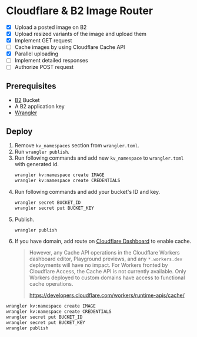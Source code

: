 # Cloudflare & B2 Image Router

- [x] Upload a posted image on B2
- [x] Upload resized variants of the image and upload them
- [x] Implement GET request
- [ ] Cache images by using Cloudflare Cache API
- [x] Parallel uploading
- [ ] Implement detailed responses
- [ ] Authorize POST request

## Prerequisites

- [B2](https://www.backblaze.com/) Bucket
- A B2 application key
- [Wrangler](https://developers.cloudflare.com/workers/cli-wrangler/)

## Deploy

1. Remove `kv_namespaces` section from `wrangler.toml`.
2. Run `wrangler publish`.
3. Run following commands and add new `kv_namespace` to `wrangler.toml` with generated id.
   ```bash
   wrangler kv:namespace create IMAGE
   wrangler kv:namespace create CREDENTIALS
   ```
4. Run following commands and add your bucket's ID and key.
   ```bash
   wrangler secret BUCKET_ID
   wrangler secret put BUCKET_KEY
   ```
5. Publish.
   ```bash
   wrangler publish
   ```
6. If you have domain, add route on [Cloudflare Dashboard](https://dash.cloudflare.com/) to enable cache.
   > However, any Cache API operations in the Cloudflare Workers dashboard editor, Playground previews, and any `*.workers.dev` deployments will have no impact. For Workers fronted by Cloudflare Access, the Cache API is not currently available. Only Workers deployed to custom domains have access to functional cache operations.
   >
   > https://developers.cloudflare.com/workers/runtime-apis/cache/

```bash
wrangler kv:namespace create IMAGE
wrangler kv:namespace create CREDENTIALS
wrangler secret put BUCKET_ID
wrangler secret put BUCKET_KEY
wrangler publish
```
